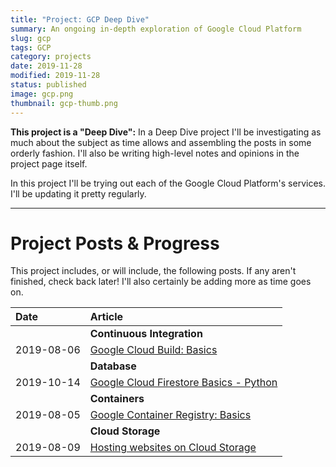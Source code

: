 ```yaml
---
title: "Project: GCP Deep Dive"
summary: An ongoing in-depth exploration of Google Cloud Platform
slug: gcp
tags: GCP
category: projects
date: 2019-11-28
modified: 2019-11-28
status: published
image: gcp.png
thumbnail: gcp-thumb.png
---
```



**This project is a "Deep Dive":** In a Deep Dive project I'll be investigating
as much about the subject as time allows and assembling the posts in some
orderly fashion. I'll also be writing high-level notes and opinions in the
project page itself.


In this project I'll be trying out each of the Google Cloud Platform's
services. I'll be updating it pretty regularly.

---


# Project Posts & Progress

This project includes, or will include, the following posts.
If any aren't finished, check back later! I'll also certainly be adding more
as time goes on.

| Date        | Article                                                    |
| :---------- | :--------------------------------------------------------- |
|             | **Continuous Integration**                                 |
| 2019-08-06  | [Google Cloud Build: Basics](/google-cloud-build.html)     |
|             | **Database**                                               |
| 2019-10-14  | [Google Cloud Firestore Basics - Python](/gcp-firestore-python.html) |
|             | **Containers**                                             |
| 2019-08-05  | [Google Container Registry: Basics](/google-container-registry.html) |
|             | **Cloud Storage**                                          |
| 2019-08-09  | [Hosting websites on Cloud Storage](/google-cloud-storage-website.html) |
